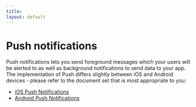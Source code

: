 ```yaml
---
title: 
layout: default
---
```


# Push notifications

Push notifications lets you send foreground messages which your users will be alerted to as well as background notifications to send data to your app. The implementation of Push differs slightly between iOS and Android devices - please refer to the document set that is most appropriate to you:
<ul>
	<li><a href="http://docs.contexthub.com/docs/ios/#PushNotifications">iOS Push Notifications</a></li>
	<li><a href="http://docs.contexthub.com/docs/android/#PushNotifications">Android Push Notifications</li>
</ul>

